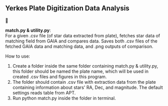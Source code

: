## Yerkes Plate Digitization Data Analysis
:stars:

**match.py & utility.py**:  
For a given .csv file (of star data extracted from plate), fetches star data of matching field from GAIA and compares data. Saves both .csv files of the fetched GAIA data and matching data, and .png outputs of comparison.

How to use:  
1. Create a folder inside the same folder containing match.py & utility.py, this folder should be named the plate name, which will be used in created .csv files and figures in this program.
2. The folder should contain .csv file with extraction data from the plate containing information about stars' RA, Dec, and magnitude. The default settings reads table from APT.
3. Run python match.py inside the folder in terminal. 
